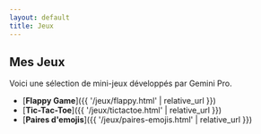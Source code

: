 ```yaml
---
layout: default
title: Jeux
---
```


## Mes Jeux

Voici une sélection de mini-jeux développés par Gemini Pro. 

* [**Flappy Game**]({{ '/jeux/flappy.html' | relative_url }})
* [**Tic-Tac-Toe**]({{ '/jeux/tictactoe.html' | relative_url }})
* [**Paires d'emojis**]({{ '/jeux/paires-emojis.html' | relative_url }})
